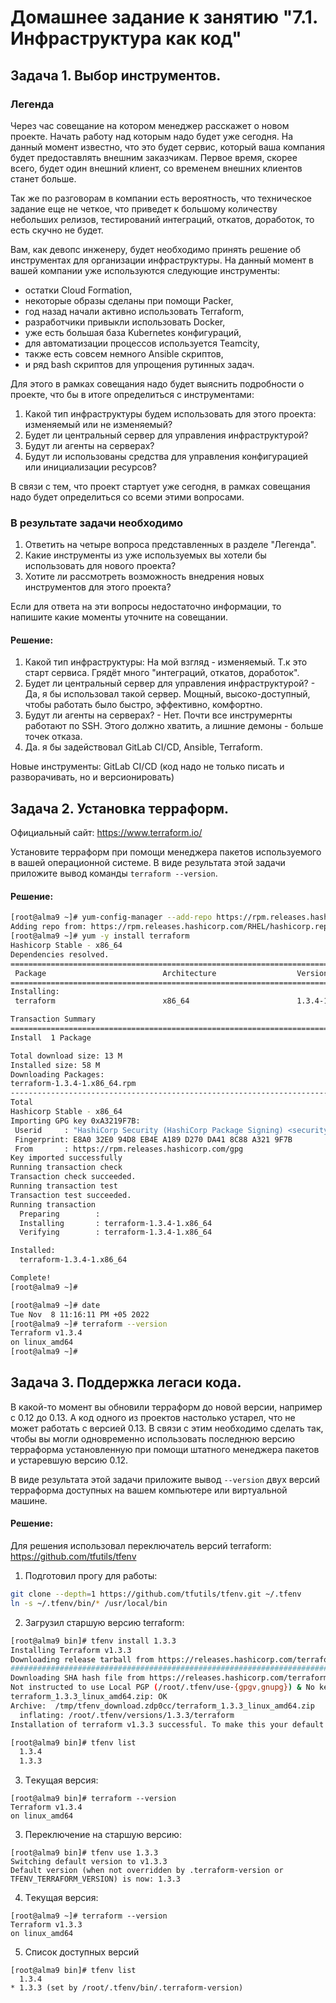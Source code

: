 # Домашнее задание к занятию "7.1. Инфраструктура как код"

## Задача 1. Выбор инструментов. 
 
### Легенда
 
Через час совещание на котором менеджер расскажет о новом проекте. Начать работу над которым надо 
будет уже сегодня. 
На данный момент известно, что это будет сервис, который ваша компания будет предоставлять внешним заказчикам.
Первое время, скорее всего, будет один внешний клиент, со временем внешних клиентов станет больше.

Так же по разговорам в компании есть вероятность, что техническое задание еще не четкое, что приведет к большому
количеству небольших релизов, тестирований интеграций, откатов, доработок, то есть скучно не будет.  
   
Вам, как девопс инженеру, будет необходимо принять решение об инструментах для организации инфраструктуры.
На данный момент в вашей компании уже используются следующие инструменты: 
- остатки Сloud Formation, 
- некоторые образы сделаны при помощи Packer,
- год назад начали активно использовать Terraform, 
- разработчики привыкли использовать Docker, 
- уже есть большая база Kubernetes конфигураций, 
- для автоматизации процессов используется Teamcity, 
- также есть совсем немного Ansible скриптов, 
- и ряд bash скриптов для упрощения рутинных задач.  

Для этого в рамках совещания надо будет выяснить подробности о проекте, что бы в итоге определиться с инструментами:

1. Какой тип инфраструктуры будем использовать для этого проекта: изменяемый или не изменяемый?
1. Будет ли центральный сервер для управления инфраструктурой?
1. Будут ли агенты на серверах?
1. Будут ли использованы средства для управления конфигурацией или инициализации ресурсов? 
 
В связи с тем, что проект стартует уже сегодня, в рамках совещания надо будет определиться со всеми этими вопросами.

### В результате задачи необходимо

1. Ответить на четыре вопроса представленных в разделе "Легенда". 
1. Какие инструменты из уже используемых вы хотели бы использовать для нового проекта? 
1. Хотите ли рассмотреть возможность внедрения новых инструментов для этого проекта? 

Если для ответа на эти вопросы недостаточно информации, то напишите какие моменты уточните на совещании.

#### Решение:

1. Какой тип инфраструктуры: На мой взгляд - изменяемый. Т.к это старт сервиса. Грядёт много "интеграций, откатов, доработок".
1. Будет ли центральный сервер для управления инфраструктурой? - Да, я бы использовал такой сервер. Мощный, высоко-доступный, чтобы работать было быстро, эффективно, комфортно.
1. Будут ли агенты на серверах? - Нет. Почти все инструмернты работают по SSH. Этого должно хватить, а лишние демоны - больше точек отказа.  
1. Да. я бы задействовал GitLab CI/CD, Ansible, Terraform.

Новые инструменты: GitLab CI/CD (код надо не только писать и разворачивать, но и версионировать)
 

## Задача 2. Установка терраформ. 

Официальный сайт: https://www.terraform.io/

Установите терраформ при помощи менеджера пакетов используемого в вашей операционной системе.
В виде результата этой задачи приложите вывод команды `terraform --version`.

#### Решение:


```bash
[root@alma9 ~]# yum-config-manager --add-repo https://rpm.releases.hashicorp.com/RHEL/hashicorp.repo
Adding repo from: https://rpm.releases.hashicorp.com/RHEL/hashicorp.repo
[root@alma9 ~]# yum -y install terraform
Hashicorp Stable - x86_64                                                                                904 kB/s | 911 kB     00:01
Dependencies resolved.
=========================================================================================================================================
 Package                          Architecture                  Version                           Repository                        Size
=========================================================================================================================================
Installing:
 terraform                        x86_64                        1.3.4-1                           hashicorp                         13 M

Transaction Summary
=========================================================================================================================================
Install  1 Package

Total download size: 13 M
Installed size: 58 M
Downloading Packages:
terraform-1.3.4-1.x86_64.rpm                                                                             5.4 MB/s |  13 MB     00:02
-----------------------------------------------------------------------------------------------------------------------------------------
Total                                                                                                    5.4 MB/s |  13 MB     00:02
Hashicorp Stable - x86_64                                                                                 10 kB/s | 3.1 kB     00:00
Importing GPG key 0xA3219F7B:
 Userid     : "HashiCorp Security (HashiCorp Package Signing) <security+packaging@hashicorp.com>"
 Fingerprint: E8A0 32E0 94D8 EB4E A189 D270 DA41 8C88 A321 9F7B
 From       : https://rpm.releases.hashicorp.com/gpg
Key imported successfully
Running transaction check
Transaction check succeeded.
Running transaction test
Transaction test succeeded.
Running transaction
  Preparing        :                                                                                                                 1/1
  Installing       : terraform-1.3.4-1.x86_64                                                                                        1/1
  Verifying        : terraform-1.3.4-1.x86_64                                                                                        1/1

Installed:
  terraform-1.3.4-1.x86_64

Complete!
[root@alma9 ~]#

```

```bash
[root@alma9 ~]# date
Tue Nov  8 11:16:11 PM +05 2022
[root@alma9 ~]# terraform --version
Terraform v1.3.4
on linux_amd64
[root@alma9 ~]#

```

## Задача 3. Поддержка легаси кода. 

В какой-то момент вы обновили терраформ до новой версии, например с 0.12 до 0.13. 
А код одного из проектов настолько устарел, что не может работать с версией 0.13. 
В связи с этим необходимо сделать так, чтобы вы могли одновременно использовать последнюю версию терраформа установленную при помощи
штатного менеджера пакетов и устаревшую версию 0.12. 

В виде результата этой задачи приложите вывод `--version` двух версий терраформа доступных на вашем компьютере 
или виртуальной машине.

#### Решение:

Для решения использовал переключатель версий terraform:         
https://github.com/tfutils/tfenv    

1. Подготовил прогу для работы:    

```bash
git clone --depth=1 https://github.com/tfutils/tfenv.git ~/.tfenv
ln -s ~/.tfenv/bin/* /usr/local/bin

```
2. Загрузил старшую версию terraform:   

```bash
[root@alma9 bin]# tfenv install 1.3.3
Installing Terraform v1.3.3
Downloading release tarball from https://releases.hashicorp.com/terraform/1.3.3/terraform_1.3.3_linux_amd64.zip
################################################################################################################################## 100.0%
Downloading SHA hash file from https://releases.hashicorp.com/terraform/1.3.3/terraform_1.3.3_SHA256SUMS
Not instructed to use Local PGP (/root/.tfenv/use-{gpgv,gnupg}) & No keybase install found, skipping OpenPGP signature verification
terraform_1.3.3_linux_amd64.zip: OK
Archive:  /tmp/tfenv_download.zdp0cc/terraform_1.3.3_linux_amd64.zip
  inflating: /root/.tfenv/versions/1.3.3/terraform
Installation of terraform v1.3.3 successful. To make this your default version, run 'tfenv use 1.3.3'

[root@alma9 bin]# tfenv list
  1.3.4
  1.3.3

```

3. Tекущая версия:
```
[root@alma9 bin]# terraform --version
Terraform v1.3.4
on linux_amd64

```
3. Переключение на старшую версию:
```
[root@alma9 bin]# tfenv use 1.3.3
Switching default version to v1.3.3
Default version (when not overridden by .terraform-version or TFENV_TERRAFORM_VERSION) is now: 1.3.3

```
4. Tекущая версия:
```
[root@alma9 ~]# terraform --version
Terraform v1.3.3
on linux_amd64

```
5. Список доступных версий
```
[root@alma9 bin]# tfenv list
  1.3.4
* 1.3.3 (set by /root/.tfenv/bin/.terraform-version)

```

